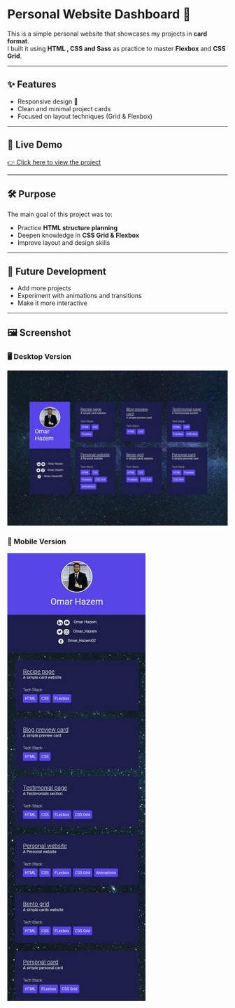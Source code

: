 # Personal Website Dashboard 💼

This is a simple personal website that showcases my projects in **card format**.  
I built it using **HTML , CSS and Sass** as practice to master **Flexbox** and **CSS Grid**.

---

## ✨ Features
- Responsive design 📱  
- Clean and minimal project cards  
- Focused on layout techniques (Grid & Flexbox)  

---

## 🚀 Live Demo
[👉 Click here to view the project](https://omarhazem02.github.io/Personal-website-cards/)

---

## 🛠️ Purpose
The main goal of this project was to:
- Practice **HTML structure planning**  
- Deepen knowledge in **CSS Grid & Flexbox**  
- Improve layout and design skills  

---

## 🔮 Future Development
- Add more projects  
- Experiment with animations and transitions  
- Make it more interactive  

---

## 🖼️ Screenshot
### 🖥️ Desktop Version
<img src="personalsitedashboardscreenshotdesktop.jpg" alt="Desktop version" >

### 📱 Mobile Version
<img src="personalsitedashboardscreenshotphone.jpg" alt="Mobile version">

